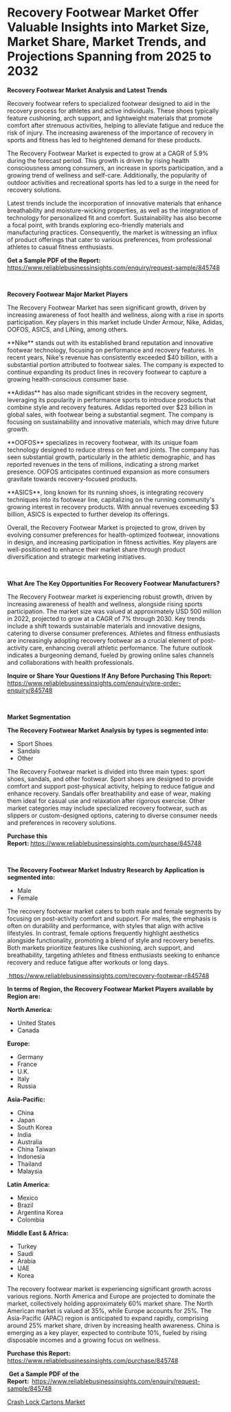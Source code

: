 <p><h1>Recovery Footwear Market Offer Valuable Insights into Market Size, Market Share, Market Trends, and Projections Spanning from 2025 to 2032</h1></p><p><strong>Recovery Footwear Market Analysis and Latest Trends</strong></p>
<p><p>Recovery footwear refers to specialized footwear designed to aid in the recovery process for athletes and active individuals. These shoes typically feature cushioning, arch support, and lightweight materials that promote comfort after strenuous activities, helping to alleviate fatigue and reduce the risk of injury. The increasing awareness of the importance of recovery in sports and fitness has led to heightened demand for these products.</p><p>The Recovery Footwear Market is expected to grow at a CAGR of 5.9% during the forecast period. This growth is driven by rising health consciousness among consumers, an increase in sports participation, and a growing trend of wellness and self-care. Additionally, the popularity of outdoor activities and recreational sports has led to a surge in the need for recovery solutions.</p><p>Latest trends include the incorporation of innovative materials that enhance breathability and moisture-wicking properties, as well as the integration of technology for personalized fit and comfort. Sustainability has also become a focal point, with brands exploring eco-friendly materials and manufacturing practices. Consequently, the market is witnessing an influx of product offerings that cater to various preferences, from professional athletes to casual fitness enthusiasts.</p></p>
<p><strong>Get a Sample PDF of the Report:&nbsp;</strong> <a href="https://www.reliablebusinessinsights.com/enquiry/request-sample/845748?utm_campaign=2142&utm_medium=2&utm_source=Github&utm_content=ia&utm_term=08022025&utm_id=recovery-footwear">https://www.reliablebusinessinsights.com/enquiry/request-sample/845748</a></p>
<p>&nbsp;</p>
<p><strong>Recovery Footwear Major Market Players</strong></p>
<p><p>The Recovery Footwear Market has seen significant growth, driven by increasing awareness of foot health and wellness, along with a rise in sports participation. Key players in this market include Under Armour, Nike, Adidas, OOFOS, ASICS, and LiNing, among others.</p><p>**Nike** stands out with its established brand reputation and innovative footwear technology, focusing on performance and recovery features. In recent years, Nike's revenue has consistently exceeded $40 billion, with a substantial portion attributed to footwear sales. The company is expected to continue expanding its product lines in recovery footwear to capture a growing health-conscious consumer base.</p><p>**Adidas** has also made significant strides in the recovery segment, leveraging its popularity in performance sports to introduce products that combine style and recovery features. Adidas reported over $23 billion in global sales, with footwear being a substantial segment. The company is focusing on sustainability and innovative materials, which may drive future growth.</p><p>**OOFOS** specializes in recovery footwear, with its unique foam technology designed to reduce stress on feet and joints. The company has seen substantial growth, particularly in the athletic demographic, and has reported revenues in the tens of millions, indicating a strong market presence. OOFOS anticipates continued expansion as more consumers gravitate towards recovery-focused products.</p><p>**ASICS**, long known for its running shoes, is integrating recovery techniques into its footwear line, capitalizing on the running community's growing interest in recovery products. With annual revenues exceeding $3 billion, ASICS is expected to further develop its offerings.</p><p>Overall, the Recovery Footwear Market is projected to grow, driven by evolving consumer preferences for health-optimized footwear, innovations in design, and increasing participation in fitness activities. Key players are well-positioned to enhance their market share through product diversification and strategic marketing initiatives.</p></p>
<p>&nbsp;</p>
<p><strong>What Are The Key Opportunities For Recovery Footwear Manufacturers?</strong></p>
<p><p>The Recovery Footwear market is experiencing robust growth, driven by increasing awareness of health and wellness, alongside rising sports participation. The market size was valued at approximately USD 500 million in 2022, projected to grow at a CAGR of 7% through 2030. Key trends include a shift towards sustainable materials and innovative designs, catering to diverse consumer preferences. Athletes and fitness enthusiasts are increasingly adopting recovery footwear as a crucial element of post-activity care, enhancing overall athletic performance. The future outlook indicates a burgeoning demand, fueled by growing online sales channels and collaborations with health professionals.</p></p>
<p><strong>Inquire or Share Your Questions If Any Before Purchasing This Report:</strong> <a href="https://www.reliablebusinessinsights.com/enquiry/pre-order-enquiry/845748?utm_campaign=2142&utm_medium=2&utm_source=Github&utm_content=ia&utm_term=08022025&utm_id=recovery-footwear">https://www.reliablebusinessinsights.com/enquiry/pre-order-enquiry/845748</a></p>
<p>&nbsp;</p>
<p><strong>Market Segmentation</strong></p>
<p><strong>The Recovery Footwear Market Analysis by types is segmented into:</strong></p>
<p><ul><li>Sport Shoes</li><li>Sandals</li><li>Other</li></ul></p>
<p><p>The Recovery Footwear market is divided into three main types: sport shoes, sandals, and other footwear. Sport shoes are designed to provide comfort and support post-physical activity, helping to reduce fatigue and enhance recovery. Sandals offer breathability and ease of wear, making them ideal for casual use and relaxation after rigorous exercise. Other market categories may include specialized recovery footwear, such as slippers or custom-designed options, catering to diverse consumer needs and preferences in recovery solutions.</p></p>
<p><strong>Purchase this Report:&nbsp;</strong><a href="https://www.reliablebusinessinsights.com/purchase/845748?utm_campaign=2142&utm_medium=2&utm_source=Github&utm_content=ia&utm_term=08022025&utm_id=recovery-footwear">https://www.reliablebusinessinsights.com/purchase/845748</a></p>
<p>&nbsp;</p>
<p><strong>The Recovery Footwear Market Industry Research by Application is segmented into:</strong></p>
<p><ul><li>Male</li><li>Female</li></ul></p>
<p><p>The recovery footwear market caters to both male and female segments by focusing on post-activity comfort and support. For males, the emphasis is often on durability and performance, with styles that align with active lifestyles. In contrast, female options frequently highlight aesthetics alongside functionality, promoting a blend of style and recovery benefits. Both markets prioritize features like cushioning, arch support, and breathability, targeting athletes and fitness enthusiasts seeking to enhance recovery and reduce fatigue after workouts or long days.</p></p>
<p><a href="https://www.reliablebusinessinsights.com/recovery-footwear-r845748?utm_campaign=2142&utm_medium=2&utm_source=Github&utm_content=ia&utm_term=08022025&utm_id=recovery-footwear">&nbsp;https://www.reliablebusinessinsights.com/recovery-footwear-r845748</a></p>
<p><strong>In terms of Region, the Recovery Footwear Market Players available by Region are:</strong></p>
<p>
    <p> <strong> North America: </strong>
        <ul>
            <li>United States</li>
            <li>Canada</li>
        </ul>
        </p> 
    <p> <strong> Europe: </strong>
        <ul>
            <li>Germany</li>
            <li>France</li>
            <li>U.K.</li>
            <li>Italy</li>
            <li>Russia</li>
        </ul>
        </p> 
    <p> <strong> Asia-Pacific: </strong>
        <ul>
            <li>China</li>
            <li>Japan</li>
            <li>South Korea</li>
            <li>India</li>
            <li>Australia</li>
            <li>China Taiwan</li>
            <li>Indonesia</li>
            <li>Thailand</li>
            <li>Malaysia</li>
        </ul>
        </p> 
    <p> <strong> Latin America: </strong>
        <ul>
            <li>Mexico</li>
            <li>Brazil</li>
            <li>Argentina Korea</li>
            <li>Colombia</li>
        </ul>
        </p> 
    <p> <strong> Middle East & Africa: </strong>
        <ul>
            <li>Turkey</li>
            <li>Saudi</li>
            <li>Arabia</li>
            <li>UAE</li>
            <li>Korea</li>
        </ul>
    </p>
    </p>
<p><p>The recovery footwear market is experiencing significant growth across various regions. North America and Europe are projected to dominate the market, collectively holding approximately 60% market share. The North American market is valued at 35%, while Europe accounts for 25%. The Asia-Pacific (APAC) region is anticipated to expand rapidly, comprising around 25% market share, driven by increasing health awareness. China is emerging as a key player, expected to contribute 10%, fueled by rising disposable incomes and a growing focus on wellness.</p></p>
<p><strong>Purchase this Report: </strong><a href="https://www.reliablebusinessinsights.com/purchase/845748?utm_campaign=2142&utm_medium=2&utm_source=Github&utm_content=ia&utm_term=08022025&utm_id=recovery-footwear">https://www.reliablebusinessinsights.com/purchase/845748</a></p>
<p>&nbsp;<strong>Get a Sample PDF of the Report:&nbsp;&nbsp;</strong><a href="https://www.reliablebusinessinsights.com/enquiry/request-sample/845748?utm_campaign=2142&utm_medium=2&utm_source=Github&utm_content=ia&utm_term=08022025&utm_id=recovery-footwear">https://www.reliablebusinessinsights.com/enquiry/request-sample/845748</a></p>
<p><strong></strong></p>
<p><p><a href="https://github.com/FosterFahey91/Market-Research-Report-List-1/blob/main/crash-lock-cartons-market.md?utm_campaign=2142&utm_medium=2&utm_source=Github&utm_content=ia&utm_term=08022025&utm_id=recovery-footwear">Crash Lock Cartons Market</a></p></p>
